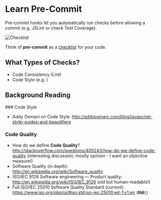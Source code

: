 Learn Pre-Commit
================

Pre-commit hooks let you automatically run checks before allowing a commit
(e.g. JSLint or check Test Coverage).

![Checklist](http://i.imgur.com/4RXCUyP.jpg)

Think of **pre-commit** as a
[checklist](http://en.wikipedia.org/wiki/Checklist)
for your code.

## What Types of Checks?

- Code Consistency (Lint)
- Code Style (e.g. )


## Background Reading

### Code Style

- Addy Osmani on Code Style:
http://addyosmani.com/blog/javascript-style-guides-and-beautifiers


### Code Quality

- How do we define **Code Quality**?
http://stackoverflow.com/questions/405243/how-do-we-define-code-quality
(interesting discussion. mostly *opinion* - I want an *objective* measure!)
- Software Quality (in depth):
http://en.wikipedia.org/wiki/Software_quality
- ISO/IEC 9126 Software engineering — Product quality:
http://en.wikipedia.org/wiki/ISO/IEC_9126 (*old* but human-readable!)
- Full ISO/IEC 25010 Software Quality Standard (*current*):
https://www.iso.org/obp/ui/#iso:std:iso-iec:25010:ed-1:v1:en
(***tldr;***)
